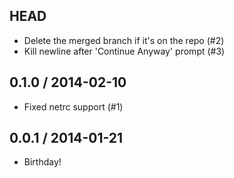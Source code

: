 ## HEAD

* Delete the merged branch if it's on the repo (#2)
* Kill newline after 'Continue Anyway' prompt (#3)

## 0.1.0 / 2014-02-10

* Fixed netrc support (#1)

## 0.0.1 / 2014-01-21

* Birthday!
